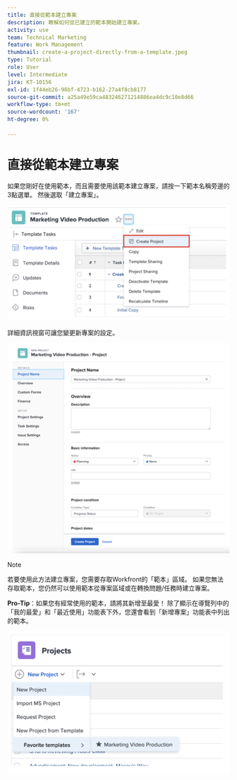 ```yaml
---
title: 直接從範本建立專案
description: 瞭解如何從已建立的範本開始建立專案。
activity: use
team: Technical Marketing
feature: Work Management
thumbnail: create-a-project-directly-from-a-template.jpeg
type: Tutorial
role: User
level: Intermediate
jira: KT-10156
exl-id: 1f44eb26-98bf-4723-b162-27a4f8cb8177
source-git-commit: a25a49e59ca483246271214886ea4dc9c10e8d66
workflow-type: tm+mt
source-wordcount: '167'
ht-degree: 0%

---
```


# 直接從範本建立專案

如果您剛好在使用範本，而且需要使用該範本建立專案，請按一下範本名稱旁邊的3點選單。 然後選取「建立專案」。

![功能表中的建立專案選項](assets/direct-template-01.png)

詳細資訊視窗可讓您變更新專案的設定。

![專案建立頁面](assets/direct-template-02.png)

>[!NOTE]
>
>若要使用此方法建立專案，您需要存取Workfront的「範本」區域。 如果您無法存取範本，您仍然可以使用範本從專案區域或在轉換問題/任務時建立專案。

**Pro-Tip**：如果您有經常使用的範本，請將其新增至最愛！ 除了顯示在導覽列中的「我的最愛」和「最近使用」功能表下外，您還會看到「新增專案」功能表中列出的範本。

![新專案我的最愛範本](assets/direct-template-03.png)
